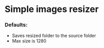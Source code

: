 # Simple images resizer

### Defaults:

- Saves resized folder to the source folder
- Max size is 1280
